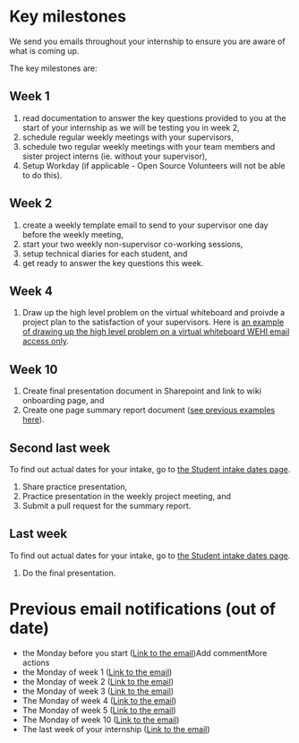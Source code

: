 # Key milestones

We send you emails throughout your internship to ensure you are aware of what is coming up.

The key milestones are:

## Week 1 
1. read documentation to answer the key questions provided to you at the start of your internship as we will be testing you in week 2,
2. schedule regular weekly meetings with your supervisors, 
3. schedule two regular weekly meetings with your team members and sister project interns (ie. without your supervisor),
4. Setup Workday (if applicable - Open Source Volunteers will not be able to do this).

## Week 2 
1. create a weekly template email to send to your supervisor one day before the weekly meeting,
2. start your two weekly non-supervisor co-working sessions,
3. setup technical diaries for each student, and
4. get ready to answer the key questions this week.

## Week 4 
1. Draw up the high level problem on the virtual whiteboard and proivde a project plan to the satisfaction of your supervisors. Here is [an example of drawing up the high level problem on a virtual whiteboard WEHI email access only](https://wehieduau.sharepoint.com/:v:/r/sites/StudentInternGroupatWEHI/Shared%20Documents/Student%20Organiser/2024-03%20Rowland%20thoughts%20on%20Student%20organiser-20240302_110318-Meeting%20Recording.mp4?csf=1&web=1&e=dtm4hd).


## Week 10
1. Create final presentation document in Sharepoint and link to wiki onboarding page, and
2. Create one page summary report document ([see previous examples here](https://wehi-researchcomputing.github.io/intakes/)).

## Second last week

To find out actual dates for your intake, go to [the Student intake dates page](intake_dates).

1. Share practice presentation,
2. Practice presentation in the weekly project meeting, and
3. Submit a pull request for the summary report.

## Last week 

To find out actual dates for your intake, go to [the Student intake dates page](intake_dates).

1. Do the final presentation.



# Previous email notifications (out of date)
- the Monday before you start ([Link to the email](emaiL-one-week-before))Add commentMore actions
- the Monday of week 1 ([Link to the email](email-week-one))
- the Monday of week 2 ([Link to the email](email-week-two))
- the Monday of week 3 ([Link to the email](email-week-three))
- The Monday of week 4 ([Link to the email](email-week-four))
- The Monday of week 5 ([Link to the email](email-week-five))
- The Monday of week 10 ([Link to the email](email-week-ten))
- The last week of your internship ([Link to the email](email-final-week))

